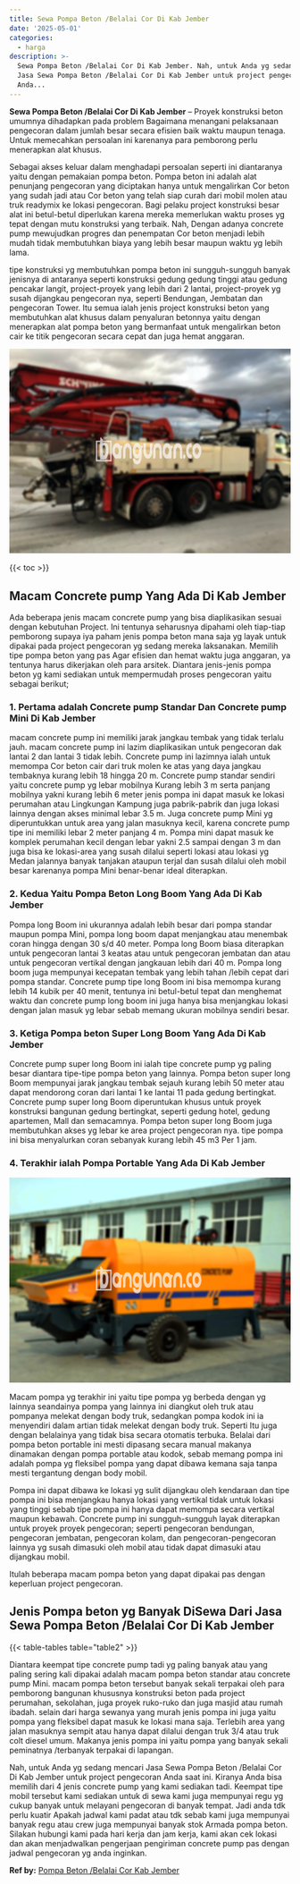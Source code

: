 ```yaml
---
title: Sewa Pompa Beton /Belalai Cor Di Kab Jember
date: '2025-05-01'
categories:
  - harga
description: >-
  Sewa Pompa Beton /Belalai Cor Di Kab Jember. Nah, untuk Anda yg sedang mencari
  Jasa Sewa Pompa Beton /Belalai Cor Di Kab Jember untuk project pengecoran
  Anda...
---
```


**Sewa Pompa Beton /Belalai Cor Di Kab Jember** – Proyek konstruksi beton umumnya dihadapkan pada problem Bagaimana menangani pelaksanaan pengecoran dalam jumlah besar secara efisien baik waktu maupun tenaga. Untuk memecahkan persoalan ini karenanya para pemborong perlu menerapkan alat khusus.

Sebagai akses keluar dalam menghadapi persoalan seperti ini diantaranya yaitu dengan pemakaian pompa beton. Pompa beton ini adalah alat penunjang pengecoran yang diciptakan hanya untuk mengalirkan Cor beton yang sudah jadi atau Cor beton yang telah siap curah dari mobil molen atau truk readymix ke lokasi pengecoran. Bagi pelaku project konstruksi besar alat ini betul-betul diperlukan karena mereka memerlukan waktu proses yg tepat dengan mutu konstruksi yang terbaik. Nah, Dengan adanya concrete pump mewujudkan progres dan penempatan Cor beton menjadi lebih mudah tidak membutuhkan biaya yang lebih besar maupun waktu yg lebih lama.

tipe konstruksi yg membutuhkan pompa beton ini sungguh-sungguh banyak jenisnya di antaranya seperti konstruksi gedung gedung tinggi atau gedung pencakar langit, project-proyek yang lebih dari 2 lantai, project-proyek yg susah dijangkau pengecoran nya, seperti Bendungan, Jembatan dan pengecoran Tower. Itu semua ialah jenis project konstruksi beton yang membutuhkan alat khusus dalam penyaluran betonnya yaitu dengan menerapkan alat pompa beton yang bermanfaat untuk mengalirkan beton cair ke titik pengecoran secara cepat dan juga hemat anggaran.

![Sewa Pompa Beton /Belalai Cor Di Kab Jember](/images/sewa-concrete-pump-39.png)

{{< toc >}}

## Macam Concrete pump Yang Ada Di Kab Jember

Ada beberapa jenis macam concrete pump yang bisa diaplikasikan sesuai dengan kebutuhan Project. Ini tentunya seharusnya dipahami oleh tiap-tiap pemborong supaya iya paham jenis pompa beton mana saja yg layak untuk dipakai pada project pengecoran yg sedang mereka laksanakan. Memilih tipe pompa beton yang pas Agar efisien dan hemat waktu juga anggaran, ya tentunya harus dikerjakan oleh para arsitek. Diantara jenis-jenis pompa beton yg kami sediakan untuk mempermudah proses pengecoran yaitu sebagai berikut;

### 1\. Pertama adalah Concrete pump Standar Dan Concrete pump Mini Di Kab Jember

macam concrete pump ini memiliki jarak jangkau tembak yang tidak terlalu jauh. macam concrete pump ini lazim diaplikasikan untuk pengecoran dak lantai 2 dan lantai 3 tidak lebih. Concrete pump ini lazimnya ialah untuk memompa Cor beton cair dari truk molen ke atas yang daya jangkau tembaknya kurang lebih 18 hingga 20 m. Concrete pump standar sendiri yaitu concrete pump yg lebar mobilnya Kurang lebih 3 m serta panjang mobilnya yakni kurang lebih 6 meter jenis pompa ini dapat masuk ke lokasi perumahan atau Lingkungan Kampung juga pabrik-pabrik dan juga lokasi lainnya dengan akses minimal lebar 3.5 m. Juga concrete pump Mini yg diperuntukkan untuk area yang jalan masuknya kecil, karena concrete pump tipe ini memiliki lebar 2 meter panjang 4 m. Pompa mini dapat masuk ke komplek perumahan kecil dengan lebar yakni 2.5 sampai dengan 3 m dan juga bisa ke lokasi-area yang susah dilalui seperti lokasi atau lokasi yg Medan jalannya banyak tanjakan ataupun terjal dan susah dilalui oleh mobil besar karenanya pompa Mini benar-benar ideal diterapkan.

### 2\. Kedua Yaitu Pompa Beton Long Boom Yang Ada Di Kab Jember

Pompa long Boom ini ukurannya adalah lebih besar dari pompa standar maupun pompa Mini, pompa long boom dapat menjangkau atau menembak coran hingga dengan 30 s/d 40 meter. Pompa long Boom biasa diterapkan untuk pengecoran lantai 3 keatas atau untuk pengecoran jembatan dan atau untuk pengecoran vertikal dengan jangkauan lebih dari 40 m. Pompa long boom juga mempunyai kecepatan tembak yang lebih tahan /lebih cepat dari pompa standar. Concrete pump tipe long Boom ini bisa memompa kurang lebih 14 kubik per 40 menit, tentunya ini betul-betul tepat dan menghemat waktu dan concrete pump long boom ini juga hanya bisa menjangkau lokasi dengan jalan masuk yg lebar sebab memang ukuran mobilnya sendiri besar.

### 3\. Ketiga Pompa beton Super Long Boom Yang Ada Di Kab Jember

Concrete pump super long Boom ini ialah tipe concrete pump yg paling besar diantara tipe-tipe pompa beton yang lainnya. Pompa beton super long Boom mempunyai jarak jangkau tembak sejauh kurang lebih 50 meter atau dapat mendorong coran dari lantai 1 ke lantai 11 pada gedung bertingkat. Concrete pump super long Boom diperuntukan khusus untuk proyek konstruksi bangunan gedung bertingkat, seperti gedung hotel, gedung apartemen, Mall dan semacamnya. Pompa beton super long Boom juga membutuhkan akses yg lebar ke area project pengecoran nya. tipe pompa ini bisa menyalurkan coran sebanyak kurang lebih 45 m3 Per 1 jam.

### 4\. Terakhir ialah Pompa Portable Yang Ada Di Kab Jember

![Sewa Pompa Beton /Belalai Cor Di Kab Jember](/images/sewa-concrete-pump-07.png)

Macam pompa yg terakhir ini yaitu tipe pompa yg berbeda dengan yg lainnya seandainya pompa yang lainnya ini diangkut oleh truk atau pompanya melekat dengan body truk, sedangkan pompa kodok ini ia menyendiri dalam artian tidak melekat dengan body truk. Seperti Itu juga dengan belalainya yang tidak bisa secara otomatis terbuka. Belalai dari pompa beton portable ini mesti dipasang secara manual makanya dinamakan dengan pompa portable atau kodok, sebab memang pompa ini adalah pompa yg fleksibel pompa yang dapat dibawa kemana saja tanpa mesti tergantung dengan body mobil.

Pompa ini dapat dibawa ke lokasi yg sulit dijangkau oleh kendaraan dan tipe pompa ini bisa menjangkau hanya lokasi yang vertikal tidak untuk lokasi yang tinggi sebab tipe pompa ini hanya dapat memompa secara vertikal maupun kebawah. Concrete pump ini sungguh-sungguh layak diterapkan untuk proyek proyek pengecoran; seperti pengecoran bendungan, pengecoran jembatan, pengecoran kolam, dan pengecoran-pengecoran lainnya yg susah dimasuki oleh mobil atau tidak dapat dimasuki atau dijangkau mobil.

Itulah beberapa macam pompa beton yang dapat dipakai pas dengan keperluan project pengecoran.

## Jenis Pompa beton yg Banyak DiSewa Dari Jasa Sewa Pompa Beton /Belalai Cor Di Kab Jember

{{< table-tables table="table2" >}}

Diantara keempat tipe concrete pump tadi yg paling banyak atau yang paling sering kali dipakai adalah macam pompa beton standar atau concrete pump Mini. macam pompa beton tersebut banyak sekali terpakai oleh para pemborong bangunan khususnya konstruksi beton pada project perumahan, sekolahan, juga proyek ruko-ruko dan juga masjid atau rumah ibadah. selain dari harga sewanya yang murah jenis pompa ini juga yaitu pompa yang fleksibel dapat masuk ke lokasi mana saja. Terlebih area yang jalan masuknya sempit atau hanya dapat dilalui dengan truk 3/4 atau truk colt diesel umum. Makanya jenis pompa ini yaitu pompa yang banyak sekali peminatnya /terbanyak terpakai di lapangan.

Nah, untuk Anda yg sedang mencari Jasa Sewa Pompa Beton /Belalai Cor Di Kab Jember untuk project pengecoran Anda saat ini. Kiranya Anda bisa memilih dari 4 jenis concrete pump yang kami sediakan tadi. Keempat tipe mobil tersebut kami sediakan untuk di sewa kami juga mempunyai regu yg cukup banyak untuk melayani pengecoran di banyak tempat. Jadi anda tdk perlu kuatir Apakah jadwal kami padat atau tdk sebab kami juga mempunyai banyak regu atau crew juga mempunyai banyak stok Armada pompa beton. Silakan hubungi kami pada hari kerja dan jam kerja, kami akan cek lokasi dan akan menjadwalkan pengerjaan pengiriman concrete pump pas dengan jadwal pengecoran yg anda inginkan.

**Ref by:** [Pompa Beton /Belalai Cor Kab Jember](https://id.wikipedia.org/wiki/Pompa)
